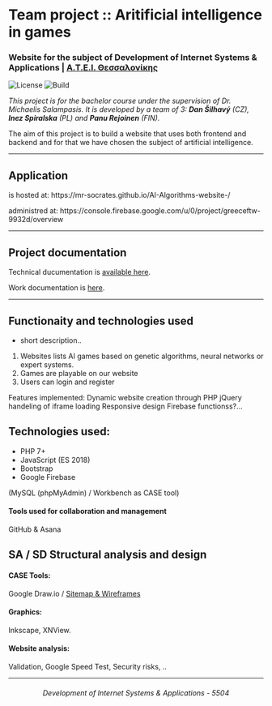 <h1 id="AI-Algorithms-website">Team project :: Aritificial intelligence in games</h1>

<h3>Website for the subject of Development of Internet Systems & Applications | <a href="https://www.teithe.gr">Α.Τ.Ε.Ι. Θεσσαλονίκης</a></h3>

<p><img src="https://poser.pugx.org/pugx/badge-poser/license?format=flat" alt="License" />
  <img src="https://img.shields.io/scrutinizer/build/g/filp/whoops.svg" alt="Build" /></p>

<p><em>This project is for the bachelor course under the supervision of Dr. Michaelis Salampasis. It is developed by a team of 3: <strong>Dan Šilhavý</strong> (CZ), <strong>Inez Spiralska</strong> (PL) and <strong>Panu Rejoinen</strong> (FIN).</em> </p>

<p>The aim of this project is to build a website that uses both frontend and backend and for that we have chosen the subject of artificial intelligence.</p>

<hr />

<h2 id="applicationurl">Application</h2>

<p>is hosted at: https://mr-socrates.github.io/AI-Algorithms-website-/</p>
<p>administred at: https://console.firebase.google.com/u/0/project/greeceftw-9932d/overview </p>

<hr />

<h2 id="projectdocumentation">Project documentation</h2>

<p>Technical ducumentation is <a href="https://github.com/Mr-Socrates/AI-Algorithms-website-/wiki">available here</a>.</p>

<p>Work documentation is <a href="https://app.asana.com/0/880550799150518/board">here</a>.</p>

<hr/>

<h2 id="technologies">Functionaity and technologies used</h2>

+ short description..
1) Websites lists AI games based on genetic algorithms, neural networks or expert systems.
2) Games are playable on our website
3) Users can login and register

Features implemented:
Dynamic website creation through PHP
jQuery handeling of iframe loading
Responsive design
Firebase functionss?...

<h2 id="technologies">Technologies used:</h2>

<ul>
  <li>PHP 7+</li>
  <li>JavaScript (ES 2018)</li>
  <li>Bootstrap</li>
  <li>Google Firebase</li>
</ul>

(MySQL (phpMyAdmin) / Workbench as CASE tool)

<h4>Tools used for collaboration and management</h4>
<p>GitHub & Asana</p>

<h2 id="technologies">SA / SD Structural analysis and design </h2>
<h4>CASE Tools:</h4>
<p>Google Draw.io / <a href="https://drive.google.com/drive/folders/1AskvlzZyw1It3XFNKYXUNZxpCpBsjj38?usp=sharing">Sitemap & Wireframes</a></p>

<h4>Graphics:</h4>
<p>Inkscape, XNView.</p>

<h4>Website analysis:</h4>
<p>Validation, Google Speed Test, Security risks, ..</p>

<hr/>
<p align="center">
    <h6 align="center"> Development of Internet Systems & Applications - 5504</h6>
    <br>
</p>
